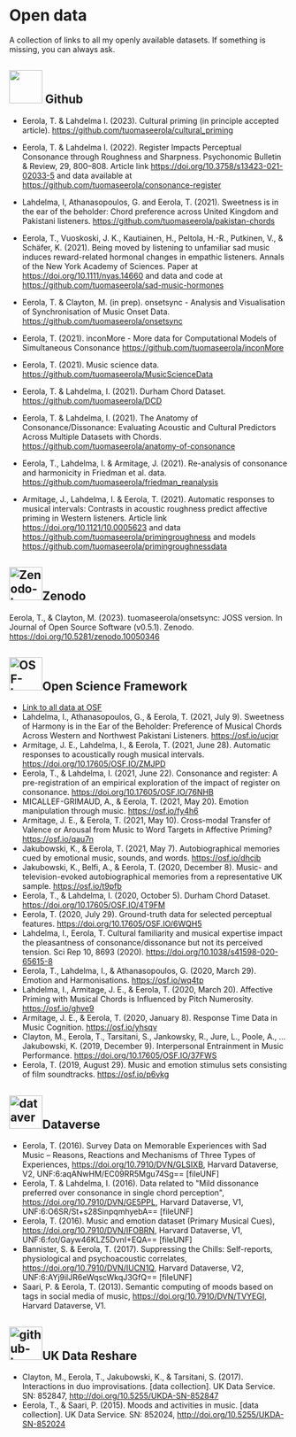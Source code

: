 # Open data

A collection of links to all my openly available datasets. If something is missing, you can always ask.


<div>
  <h2><img src="https://github.githubassets.com/images/modules/logos_page/GitHub-Mark.png" width="60"/> Github</h2>
</div>

* Eerola, T. & Lahdelma I. (2023). Cultural priming (in principle accepted article). https://github.com/tuomaseerola/cultural_priming

* Eerola, T. & Lahdelma I. (2022). Register Impacts Perceptual Consonance through Roughness and Sharpness. Psychonomic Bulletin & Review, 29, 800–808. Article link https://doi.org/10.3758/s13423-021-02033-5 and data available at https://github.com/tuomaseerola/consonance-register

* Lahdelma, I, Athanasopoulos, G. and Eerola, T. (2021). Sweetness is in the ear of the beholder: Chord preference across United Kingdom and Pakistani listeners. https://github.com/tuomaseerola/pakistan-chords
* Eerola, T., Vuoskoski, J. K., Kautiainen, H., Peltola, H.-R., Putkinen, V., & Schäfer, K. (2021). Being moved by listening to unfamiliar sad music induces reward-related hormonal changes in empathic listeners. Annals of the New York Academy of Sciences. Paper at https://doi.org/10.1111/nyas.14660 and data and code at https://github.com/tuomaseerola/sad-music-hormones
* Eerola, T. & Clayton, M. (in prep). onsetsync - Analysis and Visualisation of Synchronisation of Music Onset Data. https://github.com/tuomaseerola/onsetsync
* Eerola, T. (2021). inconMore - More data for Computational Models of Simultaneous Consonance https://github.com/tuomaseerola/inconMore
* Eerola, T. (2021). Music science data. https://github.com/tuomaseerola/MusicScienceData
* Eerola, T. & Lahdelma, I. (2021). Durham Chord Dataset. https://github.com/tuomaseerola/DCD
* Eerola, T. & Lahdelma, I. (2021). The Anatomy of Consonance/Dissonance: Evaluating Acoustic and Cultural Predictors Across Multiple Datasets with Chords. https://github.com/tuomaseerola/anatomy-of-consonance
* Eerola, T., Lahdelma, I. & Armitage, J. (2021). Re-analysis of consonance and harmonicity in Friedman et al. data. https://github.com/tuomaseerola/friedman_reanalysis
* Armitage, J., Lahdelma, I. & Eerola, T. (2021). Automatic responses to musical intervals: Contrasts in acoustic roughness predict affective priming in Western listeners. Article link https://doi.org/10.1121/10.0005623 and data https://github.com/tuomaseerola/primingroughness and models https://github.com/tuomaseerola/primingroughnessdata

<div>
  <h2><img src="https://about.zenodo.org/static/img/logos/zenodo-gradient-200.png" alt="Zenodo-logo" width="60"/>Zenodo</h2>
</div>

Eerola, T., & Clayton, M. (2023). tuomaseerola/onsetsync: JOSS version. In Journal of Open Source Software (v0.5.1). Zenodo. https://doi.org/10.5281/zenodo.10050346


<div>
  <h2><img src="https://osf.io/static/img/institutions/shields/cos-shield.png" alt="OSF-logo" width="60"/>Open Science Framework</h2>
</div>
    
* [Link to all data at OSF](https://osf.io/bvx3f/)
* Lahdelma, I., Athanasopoulos, G., & Eerola, T. (2021, July 9). Sweetness of Harmony is in the Ear of the Beholder: Preference of Musical Chords Across Western and Northwest Pakistani Listeners. https://osf.io/ucjqr
* Armitage, J. E., Lahdelma, I., & Eerola, T. (2021, June 28). Automatic responses to acoustically rough musical intervals. https://doi.org/10.17605/OSF.IO/ZMJPD
* Eerola, T., & Lahdelma, I. (2021, June 22). Consonance and register: A pre-registration of an empirical exploration of the impact of register on consonance. https://doi.org/10.17605/OSF.IO/76NHB
* MICALLEF-GRIMAUD, A., & Eerola, T. (2021, May 20). Emotion manipulation through music. https://osf.io/fy4h6
* Armitage, J. E., & Eerola, T. (2021, May 10). Cross-modal Transfer of Valence or Arousal from Music to Word Targets in Affective Priming? https://osf.io/qau7n
* Jakubowski, K., & Eerola, T. (2021, May 7). Autobiographical memories cued by emotional music, sounds, and words. https://osf.io/dhcjb
* Jakubowski, K., Belfi, A., & Eerola, T. (2020, December 8). Music- and television-evoked autobiographical memories from a representative UK sample. https://osf.io/t9pfb
* Eerola, T., & Lahdelma, I. (2020, October 5). Durham Chord Dataset. https://doi.org/10.17605/OSF.IO/4T9FM
* Eerola, T. (2020, July 29). Ground-truth data for selected perceptual features. https://doi.org/10.17605/OSF.IO/6WQH5
* Lahdelma, I., Eerola, T. Cultural familiarity and musical expertise impact the pleasantness of consonance/dissonance but not its perceived tension. Sci Rep 10, 8693 (2020). https://doi.org/10.1038/s41598-020-65615-8
* Eerola, T., Lahdelma, I., & Athanasopoulos, G. (2020, March 29). Emotion and Harmonisations. https://osf.io/wq4tp
* Lahdelma, I., Armitage, J. E., & Eerola, T. (2020, March 20). Affective Priming with Musical Chords is Influenced by Pitch Numerosity. https://osf.io/ghve9
* Armitage, J. E., & Eerola, T. (2020, January 8). Response Time Data in Music Cognition. https://osf.io/yhsqv
* Clayton, M., Eerola, T., Tarsitani, S., Jankowsky, R., Jure, L., Poole, A., … Jakubowski, K. (2019, December 9). Interpersonal Entrainment in Music Performance. https://doi.org/10.17605/OSF.IO/37FWS
* Eerola, T. (2019, August 29). Music and emotion stimulus sets consisting of film soundtracks. https://osf.io/p6vkg

<div>
  <h2><img src="https://dataverse.org/files/dataverseorg/files/dataverse_r_project.png" alt="dataverse-logo" width="60"/>Dataverse
</h2>
</div>

* Eerola, T. (2016). Survey Data on Memorable Experiences with Sad Music – Reasons, Reactions and Mechanisms of Three Types of Experiences, https://doi.org/10.7910/DVN/GLSIXB, Harvard Dataverse, V2, UNF:6:aqANwHM/EC09RR5Mgu74Sg== [fileUNF]
* Eerola, T. & Lahdelma, I. (2016). Data related to "Mild dissonance preferred over consonance in single chord perception", https://doi.org/10.7910/DVN/GE5PPL, Harvard Dataverse, V1, UNF:6:O6SR/St+s28SinpqmhyebA== [fileUNF]
* Eerola, T. (2016). Music and emotion dataset (Primary Musical Cues), https://doi.org/10.7910/DVN/IFOBRN, Harvard Dataverse, V1, UNF:6:fot/Gayw46KLZ5DvnI+EQA== [fileUNF]
* Bannister, S. & Eerola, T. (2017). Suppressing the Chills: Self-reports, physiological and psychoacoustic correlates, https://doi.org/10.7910/DVN/IUCN1Q, Harvard Dataverse, V2, UNF:6:AYj9ilJR6eWqscWkqJ3GfQ== [fileUNF]
* Saari, P. & Eerola, T. (2013). Semantic computing of moods based on tags in social media of music, https://doi.org/10.7910/DVN/TVYEGI, Harvard Dataverse, V1.

<div>
  <h2><img src="https://reshare.ukdataservice.ac.uk/reshare_template/images/reshare/sdatarecbadge.jpg" alt="github-logo" width="60"/>UK Data Reshare
</h2>
</div>

* Clayton, M., Eerola, T., Jakubowski, K., & Tarsitani, S. (2017). Interactions in duo improvisations. [data collection]. UK Data Service. SN: 852847, http://doi.org/10.5255/UKDA-SN-852847
* Eerola, T., & Saari, P. (2015). Moods and activities in music. [data collection]. UK Data Service. SN: 852024, http://doi.org/10.5255/UKDA-SN-852024
